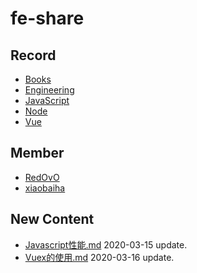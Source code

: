 
# fe-share

<!-- RECORD-START -->
## Record
* [Books](https://github.com/fff455/fe-share/tree/master/Books)
* [Engineering](https://github.com/fff455/fe-share/tree/master/Engineering)
* [JavaScript](https://github.com/fff455/fe-share/tree/master/JavaScript)
* [Node](https://github.com/fff455/fe-share/tree/master/Node)
* [Vue](https://github.com/fff455/fe-share/tree/master/Vue)
<!-- RECORD-END -->

<!-- MEMBER-START -->
## Member
* [RedOvO](https://github.com/RedOvO)
* [xiaobaiha](https://github.com/xiaobaiha)
<!-- MEMBER-END -->

<!-- NEW CONTENT-START -->
## New Content
* [Javascript性能.md](https://github.com/fff455/fe-share/tree/master/JavaScript/Javascript性能.md) 2020-03-15 update.
* [Vuex的使用.md](https://github.com/fff455/fe-share/tree/master/Vue/Vuex的使用.md) 2020-03-16 update.
<!-- NEW CONTENT-END -->

